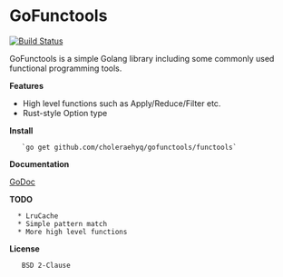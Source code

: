 #  GoFunctools

[![Build Status](https://travis-ci.org/choleraehyq/gofunctools.svg?branch=master)](https://travis-ci.org/choleraehyq/gofunctools)

GoFunctools is a simple Golang library including some commonly used functional programming tools. 

**Features**

* High level functions such as Apply/Reduce/Filter etc.
* Rust-style Option type

**Install**

       `go get github.com/choleraehyq/gofunctools/functools`

**Documentation**

[GoDoc](https://godoc.org/github.com/choleraehyq/gofunctools/functools)

**TODO**

      * LruCache
      * Simple pattern match
      * More high level functions

**License**

       BSD 2-Clause
